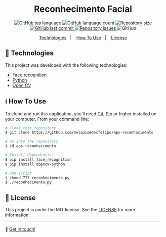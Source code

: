 <h1 align="center">Reconhecimento Facial</h1>

<p align="center">
  <img alt="GitHub top language" src="https://img.shields.io/github/languages/top/melquisedecfelipe/aps-reconhecimento.svg">

  <img alt="GitHub language count" src="https://img.shields.io/github/languages/count/melquisedecfelipe/aps-reconhecimento.svg">

  <img alt="Repository size" src="https://img.shields.io/github/repo-size/melquisedecfelipe/aps-reconhecimento.svg">

  <a href="https://github.com/melquisedecfelipe/aps-reconhecimento/commits/master">
    <img alt="GitHub last commit" src="https://img.shields.io/github/last-commit/melquisedecfelipe/aps-reconhecimento.svg">
  </a>

  <a href="https://github.com/melquisedecfelipe/aps-reconhecimento/issues">
    <img alt="Repository issues" src="https://img.shields.io/github/issues/melquisedecfelipe/aps-reconhecimento.svg">
  </a>

  <img alt="GitHub" src="https://img.shields.io/github/license/melquisedecfelipe/aps-reconhecimento.svg">
</p>

<p align="center">
  <a href="#rocket-technologies">Technologies</a>&nbsp;&nbsp;&nbsp;|&nbsp;&nbsp;&nbsp;
  <a href="#information_source-how-to-use">How To Use</a>&nbsp;&nbsp;&nbsp;|&nbsp;&nbsp;&nbsp;
  <a href="#memo-license">License</a>
</p>

## :rocket: Technologies

This project was developed with the following technologies:

-  [Face recognition](https://github.com/ageitgey/face_recognition)
-  [Python](https://www.python.org)
-  [Open CV](https://opencv.org/)

## :information_source: How To Use

To clone and run this application, you'll need [Git](https://git-scm.com), [Pip](https://pip.pypa.io/) or higher installed on your computer. From your command line:

```bash
# Clone this repository
$ git clone https://github.com/melquisedecfelipe/aps-reconhecimento

# Go into the repository
$ cd aps-reconhecimento

# Install dependencies
$ pip install face_recognition
$ pip install opencv-python

# Run script
$ chmod 777 reconhecimento.py
$ ./reconhecimento.py
```

## :memo: License
This project is under the MIT license. See the [LICENSE](https://github.com/melquisedecfelipe/aps-reconhecimento/blob/master/LICENSE) for more information.

---

:wave: [Get in touch!](https://www.linkedin.com/in/melquisedecfelipe/)
